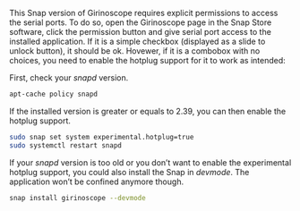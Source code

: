 This Snap version of Girinoscope requires explicit permissions to access the serial ports.
To do so, open the Girinoscope page in the Snap Store software,
click the permission button and give serial port access to the installed application.
If it is a simple checkbox (displayed as a slide to unlock button), it should be ok.
Hovewer, if it is a combobox with no choices, you need to enable the hotplug support for it to work as intended:

First, check your _snapd_ version.

``` bash
apt-cache policy snapd
```

If the installed version is greater or equals to 2.39,
you can then enable the hotplug support.

``` bash
sudo snap set system experimental.hotplug=true
sudo systemctl restart snapd
```

If your _snapd_ version is too old or you don’t want to enable the experimental hotplug support,
you could also install the Snap in _devmode_.
The application won’t be confined anymore though.

``` bash
snap install girinoscope --devmode
```
